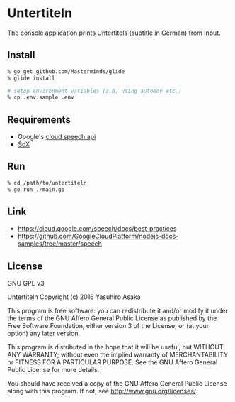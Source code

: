# Untertiteln

The console application prints Untertitels (subtitle in German) from input.

## Install

```zsh
% go get github.com/Masterminds/glide
% glide install

# setup environment variables (z.B. using autoenv etc.)
% cp .env.sample .env
```

## Requirements

* Google's [cloud speech api](https://cloud.google.com/speech/)
* [SoX](http://sox.sourceforge.net/)


## Run

```zsh
% cd /path/to/untertiteln
% go run ./main.go
```

## Link

* https://cloud.google.com/speech/docs/best-practices
* https://github.com/GoogleCloudPlatform/nodejs-docs-samples/tree/master/speech


## License

GNU GPL v3

Untertiteln
Copyright (c) 2016 Yasuhiro Asaka

This program is free software: you can redistribute it and/or modify
it under the terms of the GNU Affero General Public License as
published by the Free Software Foundation, either version 3 of the
License, or (at your option) any later version.

This program is distributed in the hope that it will be useful,
but WITHOUT ANY WARRANTY; without even the implied warranty of
MERCHANTABILITY or FITNESS FOR A PARTICULAR PURPOSE.  See the
GNU Affero General Public License for more details.

You should have received a copy of the GNU Affero General Public License
along with this program.  If not, see <http://www.gnu.org/licenses/>.
